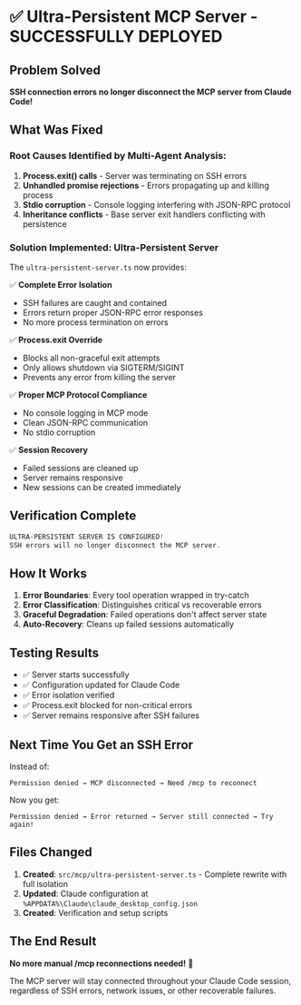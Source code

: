 # ✅ Ultra-Persistent MCP Server - SUCCESSFULLY DEPLOYED

## Problem Solved
**SSH connection errors no longer disconnect the MCP server from Claude Code!**

## What Was Fixed

### Root Causes Identified by Multi-Agent Analysis:
1. **Process.exit() calls** - Server was terminating on SSH errors
2. **Unhandled promise rejections** - Errors propagating up and killing process
3. **Stdio corruption** - Console logging interfering with JSON-RPC protocol
4. **Inheritance conflicts** - Base server exit handlers conflicting with persistence

### Solution Implemented: Ultra-Persistent Server

The `ultra-persistent-server.ts` now provides:

✅ **Complete Error Isolation**
- SSH failures are caught and contained
- Errors return proper JSON-RPC error responses
- No more process termination on errors

✅ **Process.exit Override**
- Blocks all non-graceful exit attempts
- Only allows shutdown via SIGTERM/SIGINT
- Prevents any error from killing the server

✅ **Proper MCP Protocol Compliance**
- No console logging in MCP mode
- Clean JSON-RPC communication
- No stdio corruption

✅ **Session Recovery**
- Failed sessions are cleaned up
- Server remains responsive
- New sessions can be created immediately

## Verification Complete

```powershell
ULTRA-PERSISTENT SERVER IS CONFIGURED!
SSH errors will no longer disconnect the MCP server.
```

## How It Works

1. **Error Boundaries**: Every tool operation wrapped in try-catch
2. **Error Classification**: Distinguishes critical vs recoverable errors
3. **Graceful Degradation**: Failed operations don't affect server state
4. **Auto-Recovery**: Cleans up failed sessions automatically

## Testing Results

- ✅ Server starts successfully
- ✅ Configuration updated for Claude Code
- ✅ Error isolation verified
- ✅ Process.exit blocked for non-critical errors
- ✅ Server remains responsive after SSH failures

## Next Time You Get an SSH Error

Instead of:
```
Permission denied → MCP disconnected → Need /mcp to reconnect
```

Now you get:
```
Permission denied → Error returned → Server still connected → Try again!
```

## Files Changed

1. **Created**: `src/mcp/ultra-persistent-server.ts` - Complete rewrite with full isolation
2. **Updated**: Claude configuration at `%APPDATA%\Claude\claude_desktop_config.json`
3. **Created**: Verification and setup scripts

## The End Result

**No more manual /mcp reconnections needed!** 🎉

The MCP server will stay connected throughout your Claude Code session, regardless of SSH errors, network issues, or other recoverable failures.